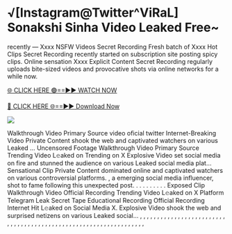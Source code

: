 # √[Instagram@Twitter^ViRaL] Sonakshi Sinha Video Leaked Free~

recently — Xxxx NSFW Videos Secret Recording Fresh batch of Xxxx Hot Clips Secret Recording recently started on subscription site posting spicy clips. Online sensation Xxxx Explicit Content Secret Recording regularly uploads bite-sized videos and provocative shots via online networks for a while now.

[🌐 CLICK HERE 🟢==►► WATCH NOW](https://tinyurl.com/topvvv?st=viral&si=gh)

[🔴 CLICK HERE 🌐==►► Download Now](https://tinyurl.com/topvvv?st=viral&si=gh)

[![](https://t4.ftcdn.net/jpg/00/89/87/57/360_F_89875724_hMf6q0pOUbIm38tYOeJTOKDftmRMQnny.jpg)](https://tinyurl.com/topvvv?st=viral&si=gh)

Walkthrough Video Primary Source video oficial twitter Internet-Breaking Video Private Content shook the web and captivated watchers on various Leaked … Uncensored Footage Walkthrough Video Primary Source Trending Video L𝚎aked on Trending on X Explosive Video set social media on fire and stunned the audience on various Leaked social media plat… Sensational Clip Private Content dominated online and captivated watchers on various controversial platforms. , a emerging social media influencer, shot to fame following this unexpected post. . . . . . . . . . Exposed Clip Walkthrough Video Official Recording Trending Video L𝚎aked on X Platform Telegram Leak Secret Tape Educational Recording Official Recording Internet Hit L𝚎aked on Social Media X. Explosive Video shook the web and surprised netizens on various Leaked social… , , , , , , , , , , , , , , , , , , , , , , , , , , , , , , , , , , , , , , , , , , , , , , , , , , , , , , , , , , , , , , , , ,
